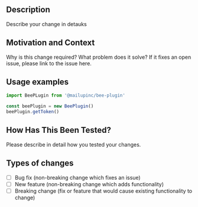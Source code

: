 
## Description

Describe your change in detauks

## Motivation and Context

Why is this change required? What problem does it solve?
If it fixes an open issue, please link to the issue here.

## Usage examples

```js
import BeePLugin from '@mailupinc/bee-plugin'

const beePlugin = new BeePlugin()
beePlugin.getToken()
```
## How Has This Been Tested?

Please describe in detail how you tested your changes.

## Types of changes

- [ ] Bug fix (non-breaking change which fixes an issue)
- [ ] New feature (non-breaking change which adds functionality)
- [ ] Breaking change (fix or feature that would cause existing functionality to change)
